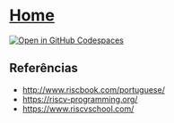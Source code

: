 # [Home](https://menotti.pro.br/aoc)

[![Open in GitHub Codespaces](https://github.com/codespaces/badge.svg)](https://codespaces.new/menotti/aoc)

## Referências

- http://www.riscbook.com/portuguese/
- https://riscv-programming.org/
- https://www.riscvschool.com/
